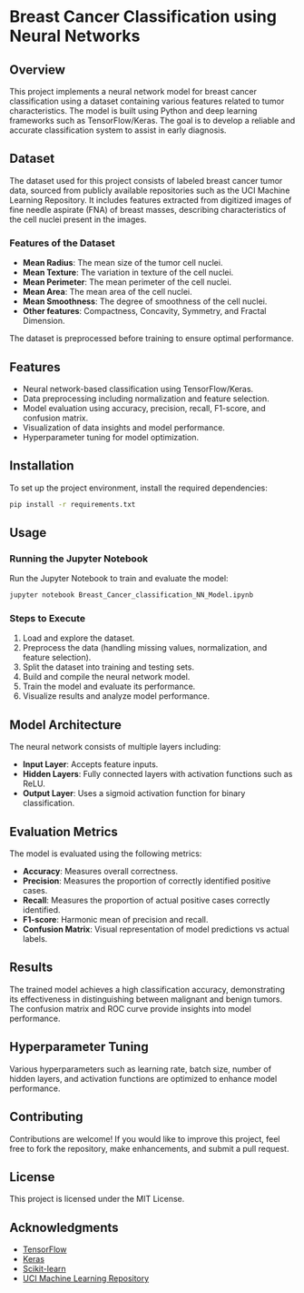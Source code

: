 # Breast Cancer Classification using Neural Networks

## Overview
This project implements a neural network model for breast cancer classification using a dataset containing various features related to tumor characteristics. The model is built using Python and deep learning frameworks such as TensorFlow/Keras. The goal is to develop a reliable and accurate classification system to assist in early diagnosis.

## Dataset
The dataset used for this project consists of labeled breast cancer tumor data, sourced from publicly available repositories such as the UCI Machine Learning Repository. It includes features extracted from digitized images of fine needle aspirate (FNA) of breast masses, describing characteristics of the cell nuclei present in the images.

### Features of the Dataset
- **Mean Radius**: The mean size of the tumor cell nuclei.
- **Mean Texture**: The variation in texture of the cell nuclei.
- **Mean Perimeter**: The mean perimeter of the cell nuclei.
- **Mean Area**: The mean area of the cell nuclei.
- **Mean Smoothness**: The degree of smoothness of the cell nuclei.
- **Other features**: Compactness, Concavity, Symmetry, and Fractal Dimension.

The dataset is preprocessed before training to ensure optimal performance.

## Features
- Neural network-based classification using TensorFlow/Keras.
- Data preprocessing including normalization and feature selection.
- Model evaluation using accuracy, precision, recall, F1-score, and confusion matrix.
- Visualization of data insights and model performance.
- Hyperparameter tuning for model optimization.

## Installation
To set up the project environment, install the required dependencies:
```bash
pip install -r requirements.txt
```

## Usage
### Running the Jupyter Notebook
Run the Jupyter Notebook to train and evaluate the model:
```bash
jupyter notebook Breast_Cancer_classification_NN_Model.ipynb
```

### Steps to Execute
1. Load and explore the dataset.
2. Preprocess the data (handling missing values, normalization, and feature selection).
3. Split the dataset into training and testing sets.
4. Build and compile the neural network model.
5. Train the model and evaluate its performance.
6. Visualize results and analyze model performance.

## Model Architecture
The neural network consists of multiple layers including:
- **Input Layer**: Accepts feature inputs.
- **Hidden Layers**: Fully connected layers with activation functions such as ReLU.
- **Output Layer**: Uses a sigmoid activation function for binary classification.

## Evaluation Metrics
The model is evaluated using the following metrics:
- **Accuracy**: Measures overall correctness.
- **Precision**: Measures the proportion of correctly identified positive cases.
- **Recall**: Measures the proportion of actual positive cases correctly identified.
- **F1-score**: Harmonic mean of precision and recall.
- **Confusion Matrix**: Visual representation of model predictions vs actual labels.

## Results
The trained model achieves a high classification accuracy, demonstrating its effectiveness in distinguishing between malignant and benign tumors. The confusion matrix and ROC curve provide insights into model performance.

## Hyperparameter Tuning
Various hyperparameters such as learning rate, batch size, number of hidden layers, and activation functions are optimized to enhance model performance.

## Contributing
Contributions are welcome! If you would like to improve this project, feel free to fork the repository, make enhancements, and submit a pull request.

## License
This project is licensed under the MIT License.

## Acknowledgments
- [TensorFlow](https://www.tensorflow.org/)
- [Keras](https://keras.io/)
- [Scikit-learn](https://scikit-learn.org/)
- [UCI Machine Learning Repository](https://archive.ics.uci.edu/ml/)

